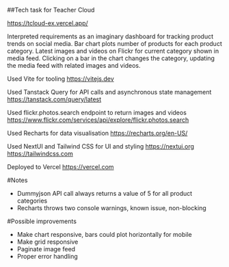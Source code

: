 ##Tech task for Teacher Cloud

https://tcloud-ex.vercel.app/

Interpreted requirements as an imaginary dashboard for tracking product trends on social media. Bar chart plots number of products for each product category. Latest images and videos on Flickr for current category shown in media feed. Clicking on a bar in the chart changes the category, updating the media feed with related images and videos.

Used Vite for tooling
https://vitejs.dev

Used Tanstack Query for API calls and asynchronous state management
https://tanstack.com/query/latest

Used flickr.photos.search endpoint to return images and videos
https://www.flickr.com/services/api/explore/flickr.photos.search

Used Recharts for data visualisation
https://recharts.org/en-US/

Used NextUI and Tailwind CSS for UI and styling
https://nextui.org
https://tailwindcss.com

Deployed to Vercel
https://vercel.com

#Notes
- Dummyjson API call always returns a value of 5 for all product categories
- Recharts throws two console warnings, known issue, non-blocking

#Possible improvements
- Make chart responsive, bars could plot horizontally for mobile
- Make grid responsive
- Paginate image feed
- Proper error handling

